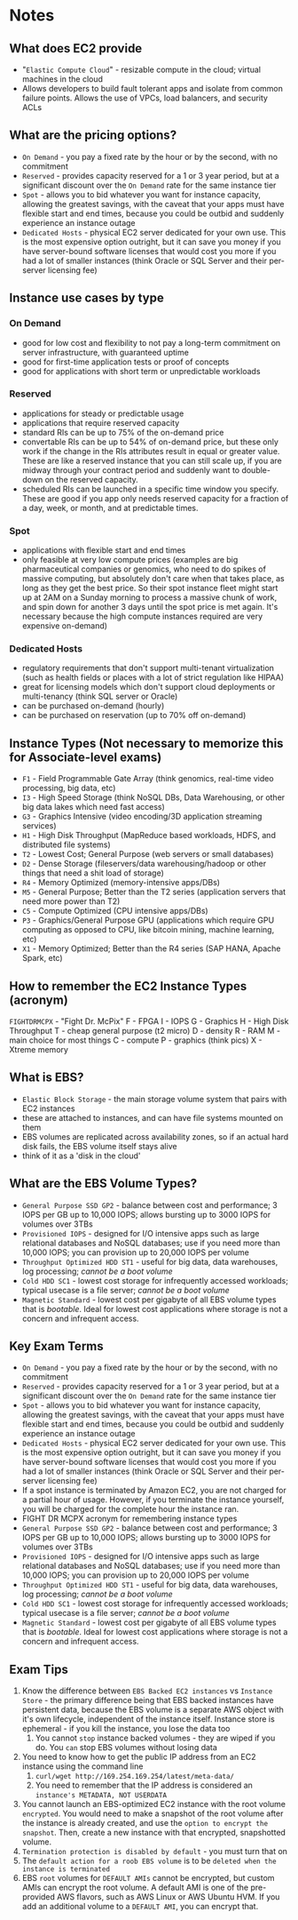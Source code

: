# Notes

## What does EC2 provide

- "`Elastic Compute Cloud`" - resizable compute in the cloud; virtual machines in the cloud
- Allows developers to build fault tolerant apps and isolate from common failure points. Allows the use of VPCs, load balancers, and security ACLs

## What are the pricing options?

- `On Demand` - you pay a fixed rate by the hour or by the second, with no commitment
- `Reserved` - provides capacity reserved for a 1 or 3 year period, but at a significant discount over the `On Demand` rate for the same instance tier
- `Spot` - allows you to bid whatever you want for instance capacity, allowing the greatest savings, with the caveat that your apps must have flexible start and end times, because you could be outbid and suddenly experience an instance outage
- `Dedicated Hosts` - physical EC2 server dedicated for your own use. This is the most expensive option outright, but it can save you money if you have server-bound software licenses that would cost you more if you had a lot of smaller instances (think Oracle or SQL Server and their per-server licensing fee)

## Instance use cases by type

### On Demand

- good for low cost and flexibility to not pay a long-term commitment on server infrastructure, with guaranteed uptime
- good for first-time application tests or proof of concepts
- good for applications with short term or unpredictable workloads

### Reserved

- applications for steady or predictable usage
- applications that require reserved capacity
- standard RIs can be up to 75% of the on-demand price
- convertable RIs can be up to 54% of on-demand price, but these only work if the change in the RIs attributes result in equal or greater value. These are like a reserved instance that you can still scale up, if you are midway through your contract period and suddenly want to double-down on the reserved capacity.
- scheduled RIs can be launched in a specific time window you specify. These are good if you app only needs reserved capacity for a fraction of a day, week, or month, and at predictable times.

### Spot

- applications with flexible start and end times
- only feasible at very low compute prices (examples are big pharmaceutical companies or genomics, who need to do spikes of massive computing, but absolutely don't care when that takes place, as long as they get the best price. So their spot instance fleet might start up at 2AM on a Sunday morning to process a massive chunk of work, and spin down for another 3 days until the spot price is met again. It's necessary because the high compute instances required are very expensive on-demand)

### Dedicated Hosts

- regulatory requirements that don't support multi-tenant virtualization (such as health fields or places with a lot of strict regulation like HIPAA)
- great for licensing models which don't support cloud deployments or multi-tenancy (think SQL server or Oracle)
- can be purchased on-demand (hourly)
- can be purchased on reservation (up to 70% off on-demand)

## Instance Types (Not necessary to memorize this for Associate-level exams)

- `F1` - Field Programmable Gate Array (think genomics, real-time video processing, big data, etc)
- `I3` - High Speed Storage (think NoSQL DBs, Data Warehousing, or other big data lakes which need fast access)
- `G3` - Graphics Intensive (video encoding/3D application streaming services)
- `H1` - High Disk Throughput (MapReduce based workloads, HDFS, and distributed file systems)
- `T2` - Lowest Cost; General Purpose (web servers or small databases)
- `D2` - Dense Storage (fileservers/data warehousing/hadoop or other things that need a shit load of storage)
- `R4` - Memory Optimized (memory-intensive apps/DBs)
- `M5` - General Purpose; Better than the T2 series (application servers that need more power than T2)
- `C5` - Compute Optimized (CPU intensive apps/DBs)
- `P3` - Graphics/General Purpose GPU (applications which require GPU computing as opposed to CPU, like bitcoin mining, machine learning, etc)
- `X1` - Memory Optimized; Better than the R4 series (SAP HANA, Apache Spark, etc)

## How to remember the EC2 Instance Types (acronym)

`FIGHTDRMCPX` - "Fight Dr. McPix"
F - FPGA
I - IOPS
G - Graphics
H - High Disk Throughput
T - cheap general purpose (t2 micro)
D - density
R - RAM
M - main choice for most things
C - compute
P - graphics (think pics)
X - Xtreme memory

## What is EBS?

- `Elastic Block Storage` - the main storage volume system that pairs with EC2 instances
- these are attached to instances, and can have file systems mounted on them
- EBS volumes are replicated across availability zones, so if an actual hard disk fails, the EBS volume itself stays alive
- think of it as a 'disk in the cloud'

## What are the EBS Volume Types?

- `General Purpose SSD GP2` - balance between cost and performance; 3 IOPS per GB up to 10,000 IOPS; allows bursting up to 3000 IOPS for volumes over 3TBs
- `Provisioned IOPS` - designed for I/O intensive apps such as large relational databases and NoSQL databases; use if you need more than 10,000 IOPS; you can provision up to 20,000 IOPS per volume
- `Throughput Optimized HDD ST1` - useful for big data, data warehouses, log processing; _cannot be a boot volume_
- `Cold HDD SC1` - lowest cost storage for infrequently accessed workloads; typical usecase is a file server; _cannot be a boot volume_
- `Magnetic Standard` - lowest cost per gigabyte of all EBS volume types that is _bootable_. Ideal for lowest cost applications where storage is not a concern and infrequent access.

## Key Exam Terms

- `On Demand` - you pay a fixed rate by the hour or by the second, with no commitment
- `Reserved` - provides capacity reserved for a 1 or 3 year period, but at a significant discount over the `On Demand` rate for the same instance tier
- `Spot` - allows you to bid whatever you want for instance capacity, allowing the greatest savings, with the caveat that your apps must have flexible start and end times, because you could be outbid and suddenly experience an instance outage
- `Dedicated Hosts` - physical EC2 server dedicated for your own use. This is the most expensive option outright, but it can save you money if you have server-bound software licenses that would cost you more if you had a lot of smaller instances (think Oracle or SQL Server and their per-server licensing fee)
- If a spot instance is terminated by Amazon EC2, you are not charged for a partial hour of usage. However, if you terminate the instance yourself, you will be charged for the complete hour the instance ran.
- FIGHT DR MCPX acronym for remembering instance types
- `General Purpose SSD GP2` - balance between cost and performance; 3 IOPS per GB up to 10,000 IOPS; allows bursting up to 3000 IOPS for volumes over 3TBs
- `Provisioned IOPS` - designed for I/O intensive apps such as large relational databases and NoSQL databases; use if you need more than 10,000 IOPS; you can provision up to 20,000 IOPS per volume
- `Throughput Optimized HDD ST1` - useful for big data, data warehouses, log processing; _cannot be a boot volume_
- `Cold HDD SC1` - lowest cost storage for infrequently accessed workloads; typical usecase is a file server; _cannot be a boot volume_
- `Magnetic Standard` - lowest cost per gigabyte of all EBS volume types that is _bootable_. Ideal for lowest cost applications where storage is not a concern and infrequent access.

## Exam Tips

1. Know the difference between `EBS Backed EC2 instances` vs `Instance Store` - the primary difference being that EBS backed instances have persistent data, because the EBS volume is a separate AWS object with it's own lifecycle, independent of the instance itself. Instance store is ephemeral - if you kill the instance, you lose the data too
    1. You cannot `stop` instance backed volumes - they are wiped if you do. You `can` stop EBS volumes without losing data
2. You need to know how to get the public IP address from an EC2 instance using the command line
    1. `curl/wget http://169.254.169.254/latest/meta-data/`
    2. You need to remember that the IP address is considered an `instance's METADATA, NOT USERDATA`
3. You cannot launch an EBS-optimized EC2 instance with the root volume `encrypted`. You would need to make a snapshot of the root volume after the instance is already created, and use the `option to encrypt the snapshot`. Then, create a new instance with that encrypted, snapshotted volume.
4. `Termination protection is disabled by default` - you must turn that on
5. The `default action for a roob EBS volume` is to be `deleted when the instance is terminated`
6. EBS `root` volumes for `DEFAULT AMIs` cannot be encrypted, but custom AMIs can encrypt the root volume. A default AMI is one of the pre-provided AWS flavors, such as AWS Linux or AWS Ubuntu HVM. If you add an additional volume to a `DEFAULT AMI`, you can encrypt that. 